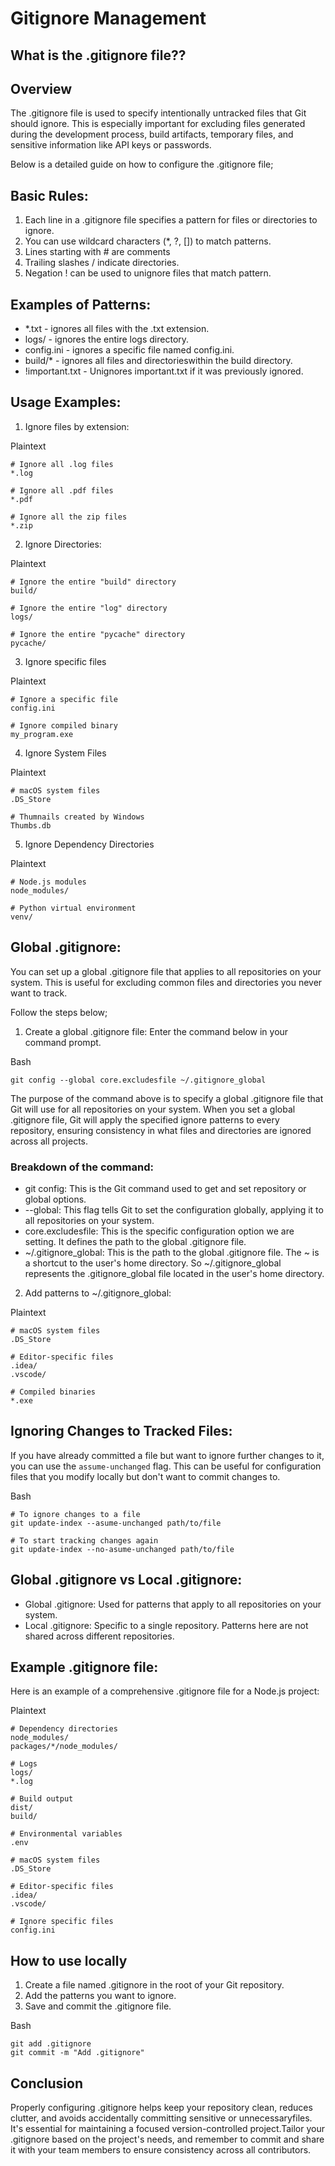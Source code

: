# Gitignore Management

## What is the .gitignore file??

## Overview
The .gitignore file is used to specify intentionally untracked files that Git should ignore.
This is especially important for excluding files generated during the development process, build artifacts, temporary files, and sensitive information like API keys or passwords.

Below is a detailed guide on how to configure the .gitignore file;

## Basic Rules:
1. Each line in a .gitignore file specifies a pattern for files or directories to ignore.
2. You can use wildcard characters (*, ?, []) to match patterns.
3. Lines starting with # are comments
4. Trailing slashes / indicate directories.
5. Negation ! can be used to unignore files that match pattern.

## Examples of Patterns:
- *.txt - ignores all files with the .txt extension.
- logs/ - ignores the entire logs directory.
- config.ini - ignores a specific file named config.ini.
- build/* - ignores all files and directorieswithin the build directory.
- !important.txt - Unignores important.txt if it was previously ignored.

## Usage Examples:
1. Ignore files by extension:

Plaintext
``````````````
# Ignore all .log files 
*.log

# Ignore all .pdf files
*.pdf

# Ignore all the zip files
*.zip
````````````````

2. Ignore Directories:

Plaintext
```````````````````````
# Ignore the entire "build" directory
build/

# Ignore the entire "log" directory
logs/

# Ignore the entire "pycache" directory
pycache/
````````````````````````````

3. Ignore specific files 

Plaintext
`````````````````````
# Ignore a specific file
config.ini

# Ignore compiled binary
my_program.exe
```````````````````````````

4. Ignore System Files

Plaintext
`````````````````````````
# macOS system files
.DS_Store

# Thumnails created by Windows
Thumbs.db
```````````````````````````

5. Ignore Dependency Directories

Plaintext
```````````````````
# Node.js modules
node_modules/

# Python virtual environment
venv/
```````````````````````````


## Global .gitignore:
You can set up a global .gitignore file that applies to all repositories on your system. 
This is useful for excluding common files and directories you never want to track.

Follow the steps below;

1. Create a global .gitignore file: Enter the command below in your command prompt. 

Bash
`````````````````````````````````````````````````````````
git config --global core.excludesfile ~/.gitignore_global
`````````````````````````````````````````````````````````
The purpose of the command above is to specify a global .gitignore file that Git will use for all repositories on your system. When you set a global .gitignore file, Git will apply the specified ignore patterns to every repository, ensuring consistency in what files and directories are ignored across all projects.

### Breakdown of the command:

- git config: This is the Git command used to get and set repository or global options.
- --global: This flag tells Git to set the configuration globally, applying it to all repositories on your system.
- core.excludesfile: This is the specific configuration option we are setting. It defines the path to the global .gitignore file.
- ~/.gitignore_global: This is the path to the global .gitignore file. The ~ is a shortcut to the user's home directory. So ~/.gitignore_global represents the .gitignore_global file located in the user's home directory.

2. Add patterns to ~/.gitignore_global:

Plaintext
````````````````````````````````````````
# macOS system files
.DS_Store

# Editor-specific files
.idea/
.vscode/

# Compiled binaries
*.exe
````````````````````````````````````````

## Ignoring Changes to Tracked Files:

If you have already committed a file but want to ignore further changes to it, you can use the `assume-unchanged` flag. This can be useful for configuration files that you modify locally but don't want to commit changes to.

Bash
````````````````````````````````````````
# To ignore changes to a file
git update-index --asume-unchanged path/to/file

# To start tracking changes again
git update-index --no-asume-unchanged path/to/file
````````````````````````````````````````

## Global .gitignore vs Local .gitignore:

- Global .gitignore: Used for patterns that apply to all repositories on your system.
- Local .gitignore: Specific to a single repository. Patterns here are not shared across different repositories.

<!-- Kindly note that we are working with a local .gitignore file in this repository. -->

## Example .gitignore file:

Here is an example of a comprehensive .gitignore file for a Node.js project:

Plaintext
`````````````````````````````````````
# Dependency directories
node_modules/
packages/*/node_modules/

# Logs
logs/
*.log

# Build output
dist/
build/

# Environmental variables
.env

# macOS system files
.DS_Store

# Editor-specific files
.idea/
.vscode/

# Ignore specific files
config.ini
`````````````````````````````````````

## How to use locally

1. Create a file named .gitignore in the root of your Git repository.
2. Add the patterns you want to ignore.
3. Save and commit the .gitignore file.

Bash
````````````````````````````
git add .gitignore
git commit -m "Add .gitignore"
````````````````````````````

## Conclusion

Properly configuring .gitignore helps keep your repository clean, reduces clutter, and avoids accidentally committing sensitive or unnecessaryfiles. It's essential for maintaining a focused version-controlled project.Tailor your .gitignore based on the project's needs, and remember to commit and share it with your team members to ensure consistency across all contributors.

<!-- I will quicky show you the .gitignore file we are working with in this project.  -->